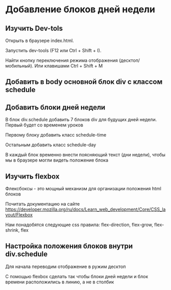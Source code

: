 # Добавление блоков дней недели

## Изучить Dev-tols

Открыть в браузере index.html.

Запустить dev-tools (F12 или Ctrl + Shift + I).

Найти кнопку переключения режима отображения (десктоп/мобильный). Или клавишами Ctrl + Shift + M

## Добавить в body основной блок div с классом schedule

## Добавить блоки дней недели

В блок div.schedule добавить 7 блоков div для будущих дней недели. Первый будет со временем уроков

Первому блоку добавить класс schedule-time

Остальным добавить класс schedule-day

В каждый блок временно внести поясняющий текст (дни недели), чтобы мы в браузере могли видеть положение блока

## Изучить flexbox

Флексбоксы - это мощный механизм для организации положения html блоков

Почитать документацию на сайте https://developer.mozilla.org/ru/docs/Learn_web_development/Core/CSS_layout/Flexbox

Нам понадобятся следующие css правила: flex-direction, flex-grow, flex-shrink, flex

## Настройка положения блоков внутри div.schedule

Для начала переводим отображение в ружим десктоп

С помощью flexbox сделать так чтобы блоки дней недели и блок времени расположились в линию, а не в столбик